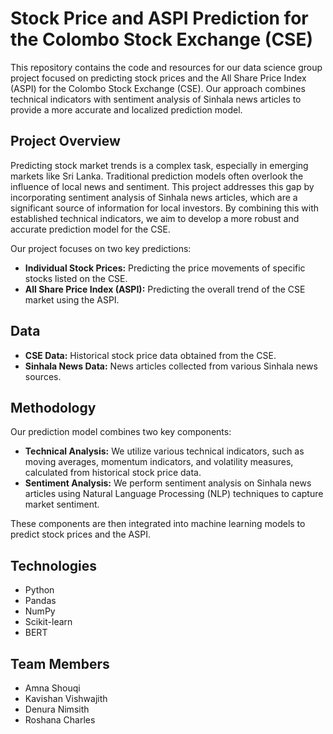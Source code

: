 # Stock Price and ASPI Prediction for the Colombo Stock Exchange (CSE)

This repository contains the code and resources for our data science group project focused on predicting stock prices and the All Share Price Index (ASPI) for the Colombo Stock Exchange (CSE). Our approach combines technical indicators with sentiment analysis of Sinhala news articles to provide a more accurate and localized prediction model.

## Project Overview

Predicting stock market trends is a complex task, especially in emerging markets like Sri Lanka. Traditional prediction models often overlook the influence of local news and sentiment. This project addresses this gap by incorporating sentiment analysis of Sinhala news articles, which are a significant source of information for local investors. By combining this with established technical indicators, we aim to develop a more robust and accurate prediction model for the CSE.

Our project focuses on two key predictions:

*   **Individual Stock Prices:** Predicting the price movements of specific stocks listed on the CSE.
*   **All Share Price Index (ASPI):** Predicting the overall trend of the CSE market using the ASPI.

## Data

*   **CSE Data:** Historical stock price data obtained from the CSE.
*   **Sinhala News Data:** News articles collected from various Sinhala news sources.

## Methodology

Our prediction model combines two key components:

*   **Technical Analysis:** We utilize various technical indicators, such as moving averages, momentum indicators, and volatility measures, calculated from historical stock price data.
*   **Sentiment Analysis:** We perform sentiment analysis on Sinhala news articles using Natural Language Processing (NLP) techniques to capture market sentiment.

These components are then integrated into machine learning models to predict stock prices and the ASPI.

## Technologies 

*   Python
*   Pandas
*   NumPy
*   Scikit-learn
*   BERT


## Team Members

*   Amna Shouqi
*   Kavishan Vishwajith
*   Denura Nimsith
*   Roshana Charles

